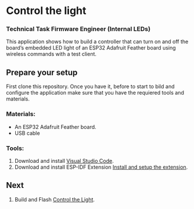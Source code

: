 # Control the light  
### Technical Task Firmware Engineer (Internal LEDs)
This application shows how to build a controller that can turn on and off the board’s embedded LED light of an ESP32 Adafruit Feather board using wireless commands with a test client. 

## Prepare your setup

First clone this repository. Once you have it, before to start to bild and configure the application make sure that you have the requiered tools and materials.

### Materials:

  - An ESP32 Adafruit Feather board.
  - USB cable

### Tools:

1. Download and install [Visual Studio Code](https://code.visualstudio.com/).
2. Download and install ESP-IDF Extension [Install and setup the extension](./docs/tutorial/install.md).

## Next
  1. Build and Flash [Control the Light](https://github.com/JudithGago/ProtoPixel_TechnicalTask/tree/main/LightControl#readme).


